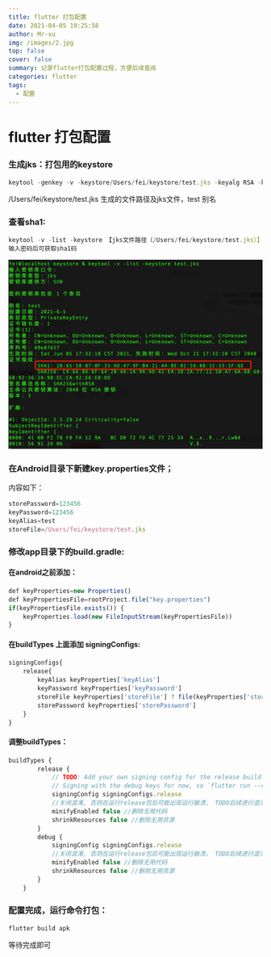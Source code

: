 ```yaml
---
title: flutter 打包配置
date: 2021-04-05 19:25:58
author: Mr-xu
img: /images/2.jpg
top: false
cover: false
summary: 记录flutter打包配置过程，方便后续查阅
categories: flutter
tags:
  - 配置
---
```


# flutter 打包配置

### 生成jks：打包用的keystore

``` javascript
keytool -genkey -v -keystore/Users/fei/keystore/test.jks -keyalg RSA -keysize 2048 -validity 10000 -alias test
```

/Users/fei/keystore/test.jks 生成的文件路径及jks文件，test  别名

### 查看sha1:

``` javascript
keytool -v -list -keystore 【jks文件路径（/Users/fei/keystore/test.jks）】 
输入密码后可获取sha1码
```
![](/images/screenshot/view_sha1.jpg)

### 在Android目录下新建key.properties文件；

内容如下：

``` javascript
storePassword=123456
keyPassword=123456
keyAlias=test
storeFile=/Users/fei/keystore/test.jks
```

### 修改app目录下的build.gradle:

#### 在android之前添加：

``` javascript
def keyProperties=new Properties()
def keyPropertiesFile=rootProject.file("key.properties")
if(keyPropertiesFile.exists()) {
	keyProperties.load(new FileInputStream(keyPropertiesFile))
}
```

#### 在buildTypes  上面添加 signingConfigs:

``` javascript
signingConfigs{
    release{
        keyAlias keyProperties['keyAlias']
        keyPassword keyProperties['keyPassword']
        storeFile keyProperties['storeFile'] ? file(keyProperties['storeFile']) : null
        storePassword keyProperties['storePassword']
    }
}
```

#### 调整buildTypes：

``` javascript
buildTypes {
        release {
            // TODO: Add your own signing config for the release build.
            // Signing with the debug keys for now, so `flutter run --release` works.
            signingConfig signingConfigs.release
            //关闭混淆, 否则在运行release包后可能出现运行崩溃， TODO后续进行混淆配置
            minifyEnabled false //删除无用代码
            shrinkResources false //删除无用资源
        }
        debug {
            signingConfig signingConfigs.release
            //关闭混淆, 否则在运行release包后可能出现运行崩溃， TODO后续进行混淆配置
            minifyEnabled false //删除无用代码
            shrinkResources false //删除无用资源
        }
    }
```

### 配置完成，运行命令打包：

``` bash
flutter build apk
```

等待完成即可